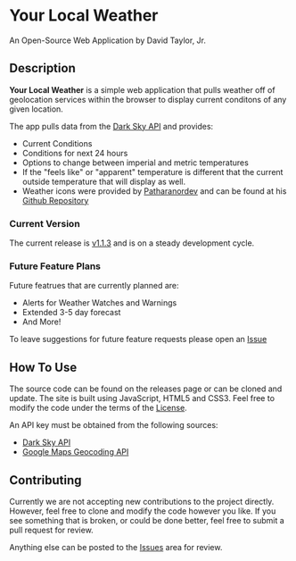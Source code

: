 # Your Local Weather

An Open-Source Web Application by David Taylor, Jr.

## Description

**Your Local Weather** is a simple web application that pulls weather off of geolocation services within the browser to display current conditons of any given location.

The app pulls data from the [Dark Sky API](http://darksky.net/dev) and provides:

- Current Conditions
- Conditions for next 24 hours
- Options to change between imperial and metric temperatures
- If the "feels like" or "apparent" temperature is different that the current outside temperature that will display as well.
- Weather icons were provided by [Patharanordev](https://github.com/patharanordev) and can be found at his [Github Repository](https://github.com/patharanordev/weather-icon-animated)

### Current Version

The current release is [v1.1.3](https://github.com/davidtaylorjr/local-weather-webapp/releases/latest) and is on a steady development cycle.


### Future Feature Plans

Future featrues that are currently planned are:

- Alerts for Weather Watches and Warnings
- Extended 3-5 day forecast
- And More!

To leave suggestions for future feature requests please open an [Issue](https://github.com/davidtaylorjr/local-weather-webapp/issues)


## How To Use

The source code can be found on the releases page or can be cloned and update. The site is built using JavaScript, HTML5 and CSS3. Feel free to modify the code under the terms of the [License](https://github.com/davidtaylorjr/local-weather-webapp/blob/master/LICENSE.txt).

An API key must be obtained from the following sources:

- [Dark Sky API](https://darksky.net/dev/register)
- [Google Maps Geocoding API](https://developers.google.com/maps/documentation/geocoding/start)

## Contributing

Currently we are not accepting new contributions to the project directly. However, feel free to clone and modify the code however you like.  If you see something that is broken, or could be done better, feel free to submit a pull request for review.

Anything else can be posted to the [Issues](https://github.com/davidtaylorjr/local-weather-webapp/issues) area for review.